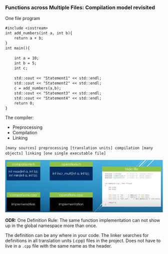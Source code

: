 ### Functions across Multiple Files: Compilation model revisited

One file program

	#include <iostream>
	int add_numbers(int a, int b){
		return a + b;
	}
	int main(){

		int a = 10;
		int b = 5;
		int c;

		std::cout << "Statement1" << std::endl;
		std::cout << "Statement2" << std::endl;
		c = add_numbers(a,b);
		std::cout << "Statement3" << std::endl;
		std::cout << "Statement4" << std::endl;
		return 0;
	}

The compiler:

- Preprocessing
- Compilation
- Linking

`[many sources] preprocessing [translation units] compilation [many objects] linking [one single executable file]`

![multi-file](./multi-file.png)

**ODR:** One Definition Rule: The same function implementation can not show up in the global namespace more than once.

The definition can be any where in your code. The linker searches for definitions in all translation units (.cpp)
files in the project. Does not have to live in a `.cpp` file with the same name as the header.
